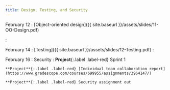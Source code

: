 ```yaml
---
title: Design, Testing, and Security
---
```


February 12
: [Object-oriented design]({{ site.baseurl }}/assets/slides/11-OO-Design.pdf)

  : 

February 14
: [Testing]({{ site.baseurl }}/assets/slides/12-Testing.pdf)
  : 

February 16
: Security
  : **Project**{:.label .label-red} Sprint 1
   
    **Project**{:.label .label-red} [Individual team collaboration report](https://www.gradescope.com/courses/699955/assignments/3964147/)

    **Project**{:.label .label-red} Security assignment out

